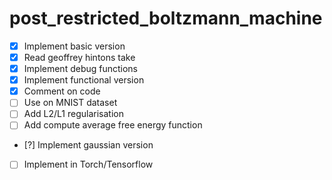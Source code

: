 # post_restricted_boltzmann_machine

- [x] Implement basic version
- [x] Read geoffrey hintons take 
- [x] Implement debug functions
- [x] Implement functional version
- [x] Comment on code
- [ ] Use on MNIST dataset
- [ ] Add L2/L1 regularisation 
- [ ] Add compute average free energy function
- [?] Implement gaussian version
- [ ] Implement in Torch/Tensorflow